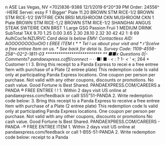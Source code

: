 n ASE Las Vegas, NV <702)836-9388 12/1/2019 6^20^39 PM Order: 24556^ -HERE Servei: essy F 1 Bigger' Piale 11.20 BROWN STM RICE-1/2 BROWN STM RICE-1/2 SWTFIRE CKN BRSI MUSHROOM CKN MUSHROOM CKN 1 Piale BROWN STM RICE-1,/2 BROWN STM RICE-1/2 SHANGHAI ANGUS STEAK SWTEIRE CKN BRST 1 Large GSG Passion Fruii 1 MEDIUM DRINK SubTotal TAX 9.70 1.25 0.00 3.65 2.30 28.10 2.32 30 42 42 1: 8 69 AulhCoc1e:NZURVC *Card deiai Is below EMV: Contactless AID: AOOOOOOOOoiOlO t EREE ITEM t * * Tel l us about your visit and * r'Scelve a free entree Item on us. * See back for detai ls. Survey Code: 1109-4556-258^-02^2-1811-03 ************************** ** ■***■*x** Questions 0|- Comments? pandaexpress.coffl/connect ·*· · ·■! ■ · < : ? 1- < ' «; 264 * Customer t l 3. Bring this receipt to a Panda Express to recei e a free entree !tern with purchase of a Plate (2 entree plate) This redemption code Is valid only at participating Panda Express locations. One coupon per person per purchase. Not valid with any other coupons, discounts or promotions. No cash value. Good Fortune ís Best Shared. PANDAEXPRESS.COM/CAREERS a PANDA ® FREE ENTREE ! ! 1. Within 2 days visit US online at pandaexpress.com/feedback or calll S55"51-PANDA 2. Write redemption code below: 3. Bring this receipt to a Panda Express to receive a free entree Item with purchase of a Plate (2 entree plate) This redemption code Is valid only at participating Panda Express locations. One coupon per person per purchase. Not valid with any other coupons, discounts or promotions No cash value. Good Fortune Is Best Shared. PANDAEXPRESS.COM/CAREERS - PANDA -® FREE ENTREE ITEM 1. Within 2 days visit US online at pandaexpress.com/feedback or call 1-B55-51-PANDA 2. Write redemption code below: receipt to a Panda